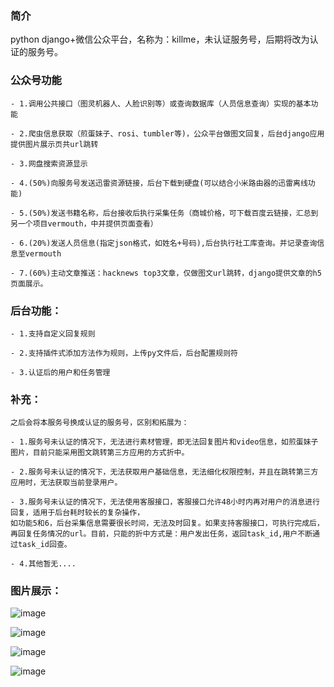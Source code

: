### 简介
python django+微信公众平台，名称为：killme，未认证服务号，后期将改为认证的服务号。

### 公众号功能


```
- 1.调用公共接口（图灵机器人、人脸识别等）或查询数据库（人员信息查询）实现的基本功能

- 2.爬虫信息获取（煎蛋妹子、rosi、tumbler等)，公众平台做图文回复，后台django应用提供图片展示页共url跳转

- 3.网盘搜索资源显示

- 4.(50%)向服务号发送迅雷资源链接，后台下载到硬盘(可以结合小米路由器的迅雷离线功能)

- 5.(50%)发送书籍名称，后台接收后执行采集任务（商城价格，可下载百度云链接，汇总到另一个项目vermouth，中并提供页面查看）

- 6.(20%)发送人员信息(指定json格式，如姓名+号码),后台执行社工库查询。并记录查询信息至vermouth

- 7.(60%)主动文章推送：hacknews top3文章，仅做图文url跳转，django提供文章的h5页面展示。
```


### 后台功能：


```
- 1.支持自定义回复规则

- 2.支持插件式添加方法作为规则，上传py文件后，后台配置规则符

- 3.认证后的用户和任务管理
```



### 补充：


```
之后会将本服务号换成认证的服务号，区别和拓展为：

- 1.服务号未认证的情况下，无法进行素材管理，即无法回复图片和video信息，如煎蛋妹子图片，目前只能采用图文跳转第三方应用的方式折中。

- 2.服务号未认证的情况下，无法获取用户基础信息，无法细化权限控制，并且在跳转第三方应用时，无法获取当前登录用户。

- 3.服务号未认证的情况下，无法使用客服接口，客服接口允许48小时内再对用户的消息进行回复，适用于后台耗时较长的复杂操作，
如功能5和6，后台采集信息需要很长时间，无法及时回复。如果支持客服接口，可执行完成后，再回复任务情况的url。目前，只能的折中方式是：用户发出任务，返回task_id,用户不断通过task_id回查。

- 4.其他暂无....
```


### 图片展示：

![image](https://github.com/yasongxu/wechat/blob/master/pic/w1.jpg?raw=true)

![image](https://github.com/yasongxu/wechat/blob/master/pic/w2.jpg?raw=true)

![image](https://github.com/yasongxu/wechat/blob/master/pic/w3.jpg?raw=true)

![image](https://github.com/yasongxu/wechat/blob/master/pic/w4.jpg?raw=true)

